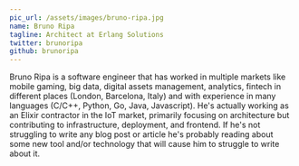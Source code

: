 ```yaml
---
pic_url: /assets/images/bruno-ripa.jpg
name: Bruno Ripa
tagline: Architect at Erlang Solutions
twitter: brunoripa
github: brunoripa
---
```

Bruno Ripa is a software engineer that has worked in multiple markets like mobile gaming, big data, digital assets management, analytics, fintech in different places (London, Barcelona, Italy) and with experience in many languages (C/C++, Python, Go, Java, Javascript). He's actually working as an Elixir contractor in the IoT market, primarily focusing on architecture but contributing to infrastructure, deployment, and frontend. If he's not struggling to write any blog post or article he's probably reading about some new tool and/or technology that will cause him to struggle to write about it. </p>
